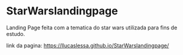 # StarWarslandingpage
Landing Page feita com a tematica do star wars utilizada para fins de estudo.

link da pagina: https://llucaslessa.github.io/StarWarslandingpage/

